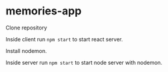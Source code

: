 # memories-app

Clone repository

Inside client run `npm start` to start react server.

Install nodemon.

Inside server run `npm start` to start node server with nodemon.
